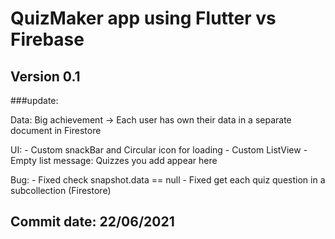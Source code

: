 # QuizMaker app using Flutter vs Firebase
## Version 0.1

###update: 

Data: Big achievement -> Each user has own their data in a separate document in Firestore

UI: - Custom snackBar and Circular icon for loading
    - Custom ListView 
    - Empty list message: Quizzes you add appear here
    
Bug: - Fixed check snapshot.data == null
     - Fixed get each quiz question in a subcollection (Firestore)

## Commit date: 22/06/2021
